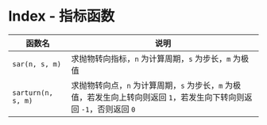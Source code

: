 # Index - 指标函数

| 函数名             | 说明                                                                                                                    |
| ------------------ | ----------------------------------------------------------------------------------------------------------------------- |
| `sar(n, s, m)`     | 求抛物转向指标，`n` 为计算周期，`s` 为步长，`m` 为极值                                                                  |
| `sarturn(n, s, m)` | 求抛物转向点，`n` 为计算周期，`s` 为步长，`m` 为极值，若发生向上转向则返回 `1`，若发生向下转向则返回 `-1`，否则返回 `0` |
